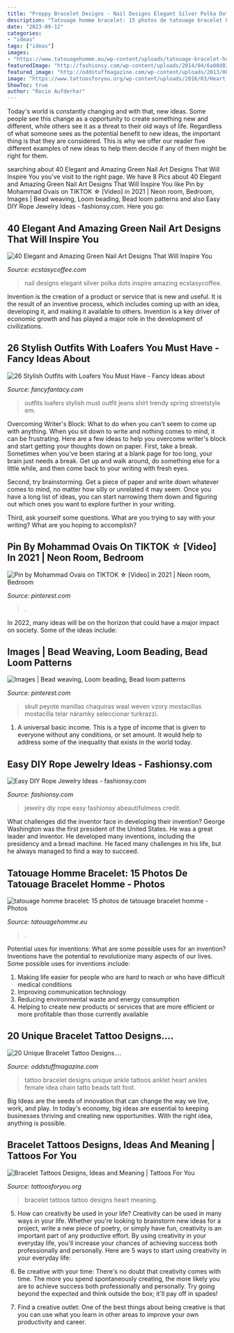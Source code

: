 ```yaml
---
title: "Preppy Bracelet Designs - Nail Designs Elegant Silver Polka Dots Inspire Amazing Ecstasycoffee"
description: "Tatouage homme bracelet: 15 photos de tatouage bracelet homme"
date: "2023-09-12"
categories:
- "ideas"
tags: ["ideas"]
images:
- "https://www.tatouagehomme.eu/wp-content/uploads/tatouage-bracelet-homme-15.jpg"
featuredImage: "http://fashionsy.com/wp-content/uploads/2014/04/6a00d8358081ff69e2017eea61cee2970d-800wi.jpg"
featured_image: "http://oddstuffmagazine.com/wp-content/uploads/2013/08/Bracelet-Tattoo-Designs-3.jpg"
image: "https://www.tattoosforyou.org/wp-content/uploads/2016/03/Heart-Bracelet-Tattoo.jpg"
ShowToc: true
author: "Rocio Aufderhar"
---
```



Today's world is constantly changing and with that, new ideas. Some people see this change as a opportunity to create something new and different, while others see it as a threat to their old ways of life. Regardless of what someone sees as the potential benefit to new ideas, the important thing is that they are considered. This is why we offer our reader five different examples of new ideas to help them decide if any of them might be right for them.

	

		
searching about 40 Elegant and Amazing Green Nail Art Designs That Will Inspire You you've visit to the right page. We have 8 Pics about 40 Elegant and Amazing Green Nail Art Designs That Will Inspire You like Pin by Mohammad Ovais on TIKTOK ☆ [Video] in 2021 | Neon room, Bedroom, Images | Bead weaving, Loom beading, Bead loom patterns and also Easy DIY Rope Jewelry Ideas - fashionsy.com. Here you go:
		
    
## 40 Elegant And Amazing Green Nail Art Designs That Will Inspire You

<img loading=lazy src="https://i1.wp.com/www.ecstasycoffee.com/wp-content/uploads/2016/08/Green-and-Silver-Polka-Dots-Nail-Art-Design.jpg?resize=600%2C600" onerror="this.onerror=null;this.src='https://tse2.mm.bing.net/th?id=OIP.4sAe1Dv3m3OSnw0mOMzzYQHaHa&amp;pid=15.1';" alt="40 Elegant and Amazing Green Nail Art Designs That Will Inspire You">

_Source: ecstasycoffee.com_

>nail designs elegant silver polka dots inspire amazing ecstasycoffee. 

	

Invention is the creation of a product or service that is new and useful. It is the result of an inventive process, which includes coming up with an idea, developing it, and making it available to others. Invention is a key driver of economic growth and has played a major role in the development of civilizations.

    
## 26 Stylish Outfits With Loafers You Must Have - Fancy Ideas About

<img loading=lazy src="https://fancyfantacy.com/wp-content/uploads/2020/04/Stylish-Outfits-with-Loafers-You-Must-Have-16.jpg" onerror="this.onerror=null;this.src='https://tse1.mm.bing.net/th?id=OIP.LKm1KrtWgYQ4nO3_2bok2gHaLE&amp;pid=15.1';" alt="26 Stylish Outfits with Loafers You Must Have - Fancy Ideas about">

_Source: fancyfantacy.com_

>outfits loafers stylish must outfit jeans shirt trendy spring streetstyle em. 

	

Overcoming Writer's Block: What to do when you can't seem to come up with anything.
When you sit down to write and nothing comes to mind, it can be frustrating. Here are a few ideas to help you overcome writer's block and start getting your thoughts down on paper.
First, take a break. Sometimes when you've been staring at a blank page for too long, your brain just needs a break. Get up and walk around, do something else for a little while, and then come back to your writing with fresh eyes.

Second, try brainstorming. Get a piece of paper and write down whatever comes to mind, no matter how silly or unrelated it may seem. Once you have a long list of ideas, you can start narrowing them down and figuring out which ones you want to explore further in your writing.

Third, ask yourself some questions. What are you trying to say with your writing? What are you hoping to accomplish?

    
## Pin By Mohammad Ovais On TIKTOK ☆ [Video] In 2021 | Neon Room, Bedroom

<img loading=lazy src="https://i.pinimg.com/736x/1c/e2/fc/1ce2fc87c0c9cc42d17cbde8344faefa.jpg" onerror="this.onerror=null;this.src='https://tse4.mm.bing.net/th?id=OIP._W04Ic6LCZh0UoOvEQ3RYQHaNH&amp;pid=15.1';" alt="Pin by Mohammad Ovais on TIKTOK ☆ [Video] in 2021 | Neon room, Bedroom">

_Source: pinterest.com_

>. 

	

In 2022, many ideas will be on the horizon that could have a major impact on society. Some of the ideas include: 

    
## Images | Bead Weaving, Loom Beading, Bead Loom Patterns

<img loading=lazy src="https://i.pinimg.com/736x/f5/b2/a7/f5b2a7e778cca9ee9ac41da5364ed624.jpg" onerror="this.onerror=null;this.src='https://tse3.mm.bing.net/th?id=OIP.z5JM2aJGAIEl3DZxvc2OLwAAAA&amp;pid=15.1';" alt="Images | Bead weaving, Loom beading, Bead loom patterns">

_Source: pinterest.com_

>skull peyote manillas chaquiras waal weven vzory mostacillas mostacilla telar náramky seleccionar turkrazzi. 

	

1. A universal basic income. This is a type of income that is given to everyone without any conditions, or set amount. It would help to address some of the inequality that exists in the world today.

    
## Easy DIY Rope Jewelry Ideas - Fashionsy.com

<img loading=lazy src="http://fashionsy.com/wp-content/uploads/2014/04/6a00d8358081ff69e2017eea61cee2970d-800wi.jpg" onerror="this.onerror=null;this.src='https://tse2.mm.bing.net/th?id=OIP.PQ2nIk6QM55ng7Lx0yXOfgHaLH&amp;pid=15.1';" alt="Easy DIY Rope Jewelry Ideas - fashionsy.com">

_Source: fashionsy.com_

>jewelry diy rope easy fashionsy abeautifulmess credit. 

	

What challenges did the inventor face in developing their invention?
George Washington was the first president of the United States. He was a great leader and inventor. He developed many inventions, including the presidency and a bread machine. He faced many challenges in his life, but he always managed to find a way to succeed.

    
## Tatouage Homme Bracelet: 15 Photos De Tatouage Bracelet Homme - Photos

<img loading=lazy src="https://www.tatouagehomme.eu/wp-content/uploads/tatouage-bracelet-homme-15.jpg" onerror="this.onerror=null;this.src='https://tse2.mm.bing.net/th?id=OIP.-zq1WesB5fnl2BnBweCmjQHaK5&amp;pid=15.1';" alt="tatouage homme bracelet: 15 photos de tatouage bracelet homme - Photos">

_Source: tatouagehomme.eu_

>. 

	

Potential uses for inventions: What are some possible uses for an invention?
Inventions have the potential to revolutionize many aspects of our lives. Some possible uses for inventions include: 
1. Making life easier for people who are hard to reach or who have difficult medical conditions 
2. Improving communication technology 
3. Reducing environmental waste and energy consumption 
4. Helping to create new products or services that are more efficient or more profitable than those currently available 

    
## 20 Unique Bracelet Tattoo Designs....

<img loading=lazy src="http://oddstuffmagazine.com/wp-content/uploads/2013/08/Bracelet-Tattoo-Designs-3.jpg" onerror="this.onerror=null;this.src='https://tse3.mm.bing.net/th?id=OIP.hYU8NFfSazSbfYVDYWppmQHaFy&amp;pid=15.1';" alt="20 Unique Bracelet Tattoo Designs....">

_Source: oddstuffmagazine.com_

>tattoo bracelet designs unique ankle tattoos anklet heart ankles female idea chain tatto beads tatt foot. 

	

Big Ideas are the seeds of innovation that can change the way we live, work, and play. In today's economy, big ideas are essential to keeping businesses thriving and creating new opportunities. With the right idea, anything is possible.

    
## Bracelet Tattoos Designs, Ideas And Meaning | Tattoos For You

<img loading=lazy src="https://www.tattoosforyou.org/wp-content/uploads/2016/03/Heart-Bracelet-Tattoo.jpg" onerror="this.onerror=null;this.src='https://tse2.mm.bing.net/th?id=OIP.ptT5eeHNUQR-eGROyrPWOQHaJ3&amp;pid=15.1';" alt="Bracelet Tattoos Designs, Ideas and Meaning | Tattoos For You">

_Source: tattoosforyou.org_

>bracelet tattoos tattoo designs heart meaning. 

	

5. How can creativity be used in your life?
Creativity can be used in many ways in your life. Whether you're looking to brainstorm new ideas for a project, write a new piece of poetry, or simply have fun, creativity is an important part of any productive effort. By using creativity in your everyday life, you'll increase your chances of achieving success both professionally and personally. Here are 5 ways to start using creativity in your everyday life:
1. Be creative with your time: There's no doubt that creativity comes with time. The more you spend spontaneously creating, the more likely you are to achieve success both professionally and personally. Try going beyond the expected and think outside the box; it'll pay off in spades!

2. Find a creative outlet: One of the best things about being creative is that you can use what you learn in other areas to improve your own productivity and career.

